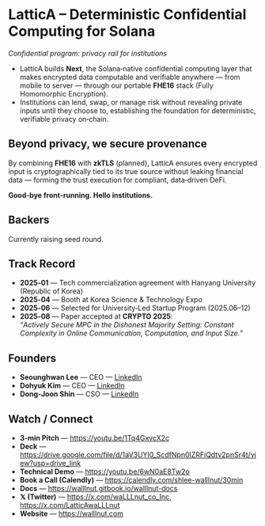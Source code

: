 # LatticA – Deterministic Confidential Computing for Solana
_Confidential program: privacy rail for institutions_

- LatticA builds **Next**, the Solana‑native confidential computing layer that makes encrypted data computable and verifiable anywhere — from mobile to server — through our portable **FHE16** stack (Fully Homomorphic Encryption).
- Institutions can lend, swap, or manage risk without revealing private inputs until they choose to, establishing the foundation for deterministic, verifiable privacy on‑chain.

## Beyond privacy, we secure provenance
By combining **FHE16** with **zkTLS** (planned), LatticA ensures every encrypted input is cryptographically tied to its true source without leaking financial data — forming the trust execution for compliant, data‑driven DeFi.

**Good‑bye front‑running. Hello institutions.**

## Backers
Currently raising seed round.

## Track Record
- **2025‑01** — Tech commercialization agreement with Hanyang University (Republic of Korea)
- **2025‑04** — Booth at Korea Science & Technology Expo
- **2025‑06** — Selected for University‑Led Startup Program (2025.06–12)
- **2025‑08** — Paper accepted at **CRYPTO 2025**:  
  “*Actively Secure MPC in the Dishonest Majority Setting: Constant Complexity in Online Communication, Computation, and Input Size.*”

## Founders
- **Seounghwan Lee** — CEO — [LinkedIn](https://www.linkedin.com/in/seunghwan-lee-242ab918a/)
- **Dohyuk Kim** — CEO — [LinkedIn](https://www.linkedin.com/in/dohyuk-kim-887474376/)
- **Dong‑Joon Shin** — CSO — [LinkedIn](https://www.linkedin.com/in/dong-joon-shin-489447374/)

## Watch / Connect
- **3‑min Pitch** — https://youtu.be/1Tq4GxvcX2c
- **Deck** — https://drive.google.com/file/d/1aV3UYl0_ScdfNpn0lZRFiQdtv2pnSr4t/view?usp=drive_link
- **Technical Demo** — https://youtu.be/6wN0aE8Tw2o
- **Book a Call (Calendly)** — https://calendly.com/shlee-walllnut/30min
- **Docs** — https://walllnut.gitbook.io/walllnut-docs
- **𝕏 (Twitter)** — https://x.com/waLLLnut_co_Inc, https://x.com/LatticAwaLLLnut
- **Website** — https://walllnut.com
